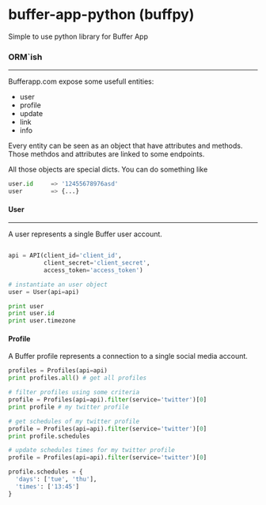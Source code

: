 buffer-app-python (buffpy)
==========================
Simple to use python library for Buffer App

### ORM`ish
------------
Bufferapp.com expose some usefull entities:
  * user
  * profile
  * update
  * link
  * info

Every entity can be seen as an object that have attributes and methods. Those
methdos and attributes are linked to some endpoints.

All those objects are special dicts. You can do something like
```python
user.id     => '12455678976asd'
user        => {...}
```

#### User
----------
A user represents a single Buffer user account.

```python

api = API(client_id='client_id', 
          client_secret='client_secret', 
          access_token='access_token')

# instantiate an user object
user = User(api=api)

print user
print user.id
print user.timezone
```

#### Profile
A Buffer profile represents a connection to a single social media account.

```python
profiles = Profiles(api=api)
print profiles.all() # get all profiles

# filter profiles using some criteria
profile = Profiles(api=api).filter(service='twitter')[0]
print profile # my twitter profile

# get schedules of my twitter profile
profile = Profiles(api=api).filter(service='twitter')[0]
print profile.schedules

# update schedules times for my twitter profile
profile = Profiles(api=api).filter(service='twitter')[0]

profile.schedules = {
  'days': ['tue', 'thu'],
  'times': ['13:45']
}
```
